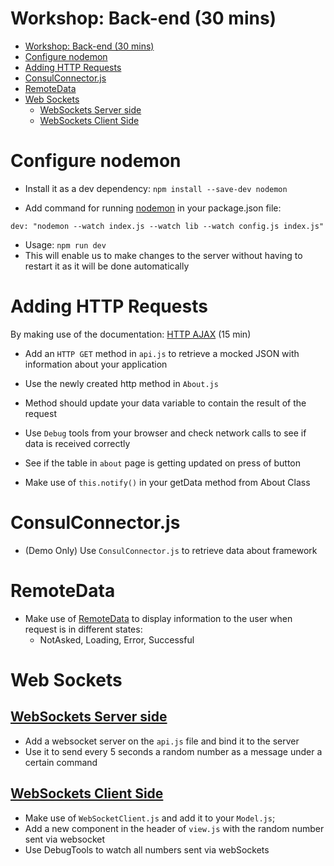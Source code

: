 # Workshop: Back-end (30 mins)
- [Workshop: Back-end (30 mins)](#workshop-back-end-30-mins)
- [Configure nodemon](#configure-nodemon)
- [Adding HTTP Requests](#adding-http-requests)
- [ConsulConnector.js](#consulconnectorjs)
- [RemoteData](#remotedata)
- [Web Sockets](#web-sockets)
  - [WebSockets Server side](#websockets-server-side)
  - [WebSockets Client Side](#websockets-client-side)
  
# Configure nodemon
* Install it as a dev dependency: `npm install --save-dev nodemon`
  
* Add command for running [nodemon](https://nodemon.io/) in your package.json file: 
```
dev: "nodemon --watch index.js --watch lib --watch config.js index.js"
```
* Usage: `npm run dev`
* This will enable us to make changes to the server without having to restart it as it will be done automatically

# Adding HTTP Requests 
By making use of the documentation: [HTTP AJAX](https://github.com/AliceO2Group/WebUi/blob/dev/Framework/docs/guide/async-calls.md#frontend---async-calls-ajax) (15 min)  

* Add an `HTTP GET` method in `api.js` to retrieve a mocked JSON with information about your application
* Use the newly created http method in `About.js`
* Method should update your data variable to contain the result of the request
* Use `Debug` tools from your browser and check network calls to see if data is received correctly

* See if the table in `about` page is getting updated on press of button
* Make use of `this.notify()` in your getData method from About Class
  
# ConsulConnector.js
* (Demo Only) Use `ConsulConnector.js` to retrieve data about framework

# RemoteData
* Make use of [RemoteData](https://github.com/AliceO2Group/WebUi/blob/dev/Framework/docs/guide/async-calls.md#remotedata) to display information to the user when request is in different states:
  * NotAsked, Loading, Error, Successful

# Web Sockets
## [WebSockets Server side](https://github.com/AliceO2Group/WebUi/blob/dev/Framework/docs/guide/websockets.md#backend---websocket-module)
* Add a websocket server on the `api.js` file and bind it to the server
* Use it to send every 5 seconds a random number as a message under a certain command

## [WebSockets Client Side](https://github.com/AliceO2Group/WebUi/blob/dev/Framework/docs/guide/websocket-client.md#frontend---websocket-client)
* Make use of `WebSocketClient.js` and add it to your `Model.js`;
* Add a new component in the header of `view.js` with the random number sent via websocket
* Use DebugTools to watch all numbers sent via webSockets